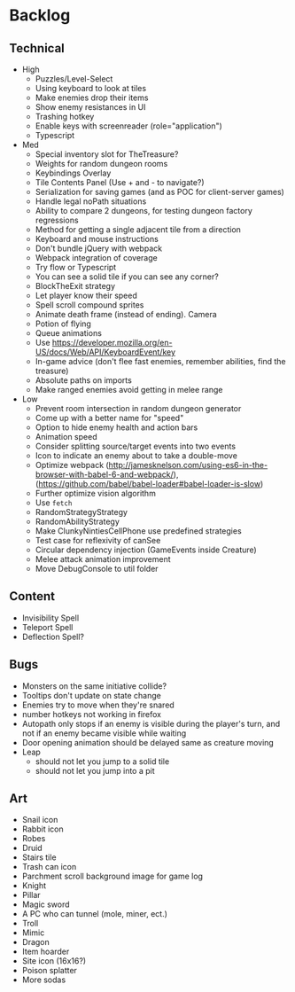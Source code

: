 # Backlog
## Technical
- High
  - Puzzles/Level-Select
  - Using keyboard to look at tiles
  - Make enemies drop their items
  - Show enemy resistances in UI
  - Trashing hotkey
  - Enable keys with screenreader (role="application")
  - Typescript
- Med
  - Special inventory slot for TheTreasure?
  - Weights for random dungeon rooms
  - Keybindings Overlay
  - Tile Contents Panel (Use + and - to navigate?)
  - Serialization for saving games (and as POC for client-server games)
  - Handle legal noPath situations
  - Ability to compare 2 dungeons, for testing dungeon factory regressions
  - Method for getting a single adjacent tile from a direction
  - Keyboard and mouse instructions
  - Don't bundle jQuery with webpack
  - Webpack integration of coverage
  - Try flow or Typescript
  - You can see a solid tile if you can see any corner?
  - BlockTheExit strategy
  - Let player know their speed
  - Spell scroll compound sprites
  - Animate death frame (instead of ending). Camera
  - Potion of flying
  - Queue animations
  - Use https://developer.mozilla.org/en-US/docs/Web/API/KeyboardEvent/key
  - In-game advice (don't flee fast enemies, remember abilities, find the treasure)
  - Absolute paths on imports
  - Make ranged enemies avoid getting in melee range
- Low
  - Prevent room intersection in random dungeon generator
  - Come up with a better name for "speed"
  - Option to hide enemy health and action bars
  - Animation speed
  - Consider splitting source/target events into two events
  - Icon to indicate an enemy about to take a double-move
  - Optimize webpack (http://jamesknelson.com/using-es6-in-the-browser-with-babel-6-and-webpack/), (https://github.com/babel/babel-loader#babel-loader-is-slow)
  - Further optimize vision algorithm
  - Use `fetch`
  - RandomStrategyStrategy
  - RandomAbilityStrategy
  - Make ClunkyNintiesCellPhone use predefined strategies
  - Test case for reflexivity of canSee
  - Circular dependency injection (GameEvents inside Creature)
  - Melee attack animation improvement
  - Move DebugConsole to util folder

## Content
  - Invisibility Spell
  - Teleport Spell
  - Deflection Spell?

## Bugs
  - Monsters on the same initiative collide?
  - Tooltips don't update on state change
  - Enemies try to move when they're snared
  - number hotkeys not working in firefox
  - Autopath only stops if an enemy is visible during the player's turn, and not if an enemy became visible while waiting
  - Door opening animation should be delayed same as creature moving
  - Leap
    - should not let you jump to a solid tile
    - should not let you jump into a pit


## Art
  - Snail icon
  - Rabbit icon
  - Robes
  - Druid
  - Stairs tile
  - Trash can icon
  - Parchment scroll background image for game log
  - Knight
  - Pillar
  - Magic sword
  - A PC who can tunnel (mole, miner, ect.)
  - Troll
  - Mimic
  - Dragon
  - Item hoarder
  - Site icon (16x16?)
  - Poison splatter
  - More sodas

